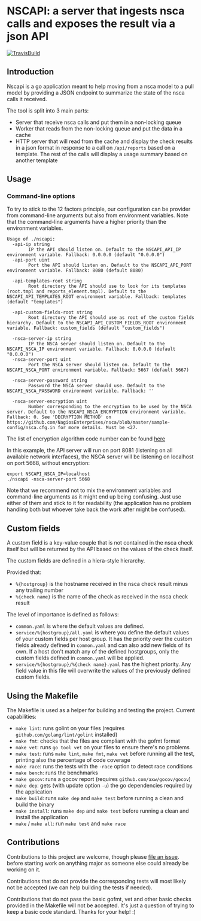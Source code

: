 # NSCAPI: a server that ingests nsca calls and exposes the result via a json API

[![TravisBuild](https://travis-ci.org/tubemogul/nscapi.svg?branch=master)](https://travis-ci.org/tubemogul/nscapi)

## Introduction

Nscapi is a go application meant to help moving from a nsca model to a pull
model by providing a JSON endpoint to summarize the state of the nsca calls it
received. 

The tool is split into 3 main parts:

* Server that receive nsca calls and put them in a non-locking queue
* Worker that reads from the non-locking queue and put the data in a cache
* HTTP server that will read from the cache and display the check results 
  in a json format in response to a call on `/api/reports` based on a template.
  The rest of the calls will display a usage summary based on another template

## Usage

### Command-line options

To try to stick to the 12 factors principle, our configuration can be provider
from command-line arguments but also from environment variables. Note that the
command-line arguments have a higher priority than the environment variables.

```
Usage of ./nscapi:
  -api-ip string
    	IP the API should listen on. Default to the NSCAPI_API_IP environment variable. Fallback: 0.0.0.0 (default "0.0.0.0")
  -api-port uint
    	Port the API should listen on. Default to the NSCAPI_API_PORT environment variable. Fallback: 8080 (default 8080)

  -api-templates-root string
    	Root directory the API should use to look for its templates (root.tmpl and reports_element.tmpl). Default to the NSCAPI_API_TEMPLATES_ROOT environment variable. Fallback: templates (default "templates")

  -api-custom-fields-root string
    	Root directory the API should use as root of the custom fields hierarchy. Default to the NSCAPI_API_CUSTOM_FIELDS_ROOT environment variable. Fallback: custom_fields (default "custom_fields")

  -nsca-server-ip string
    	IP the NSCA server should listen on. Default to the NSCAPI_NSCA_IP environment variable. Fallback: 0.0.0.0 (default "0.0.0.0")
  -nsca-server-port uint
    	Port the NSCA server should listen on. Default to the NSCAPI_NSCA_PORT environment variable. Fallback: 5667 (default 5667)

  -nsca-server-password string
    	Password the NSCA server should use. Default to the NSCAPI_NSCA_PASSWORD environment variable. Fallback: ''

  -nsca-server-encryption uint
    	Number corresponding to the encryption to be used by the NSCA server. Default to the NSCAPI_NSCA_ENCRYPTION environment variable. Fallback: 0. See 'DECRYPTION METHOD' on https://github.com/NagiosEnterprises/nsca/blob/master/sample-config/nsca.cfg.in for more details. Must be <27.

```
The list of encryption algorithm code number can be found [here](https://github.com/NagiosEnterprises/nsca/blob/master/sample-config/nsca.cfg.in)

In this example, the API server will run on port 8081 (listening on all
available network interfaces), the NSCA server will be listening on localhost
on port 5668, without encryption:
```
export NSCAPI_NSCA_IP=localhost
./nscapi -nsca-server-port 5668
```
Note that we recommend not to mix the environment variables and command-line
arguments as it might end up being confusing. Just use either of them and stick
to it for readability (the application has no problem handling both but whoever
take back the work after might be confused).

## Custom fields

A custom field is a key-value couple that is not contained in the nsca check
itself but will be returned by the API based on the values of the check itself.

The custom fields are defined in a hiera-style hierarchy.

Provided that:
* `%{hostgroup}` is the hostname received in the nsca check result minus any trailing number
* `%{check name}` is the name of the check as received in the nsca check result

The level of importance is defined as follows:
* `common.yaml` is where the default values are defined.
* `service/%{hostgroup}/all.yaml` is where you define the default values of your
  custom fields per host group. It has the priority over the custom fields
  already defined in `common.yaml` and can also add new fields of its own.
  If a host don't match any of the defined hostgroups, only the custom fields
  defined in `common.yaml` will be applied.
* `service/%{hostgroup}/%{check name}.yaml` has the highest priority. Any field value in
  this file will overwrite the values of the previously defined custom fields.

## Using the Makefile

The Makefile is used as a helper for building and testing the project. Current
capabilities:

 * `make lint`: runs golint on your files (requires `github.com/golang/lint/golint` installed)
 * `make fmt`: checks that the files are compliant with the gofmt format
 * `make vet`: runs `go tool vet` on your files to ensure there's no problems
 * `make test`: runs `make lint`, `make fmt`, `make vet` before running all the
   test, printing also the percentage of code coverage
 * `make race`: runs the tests with the `-race` option to detect race conditions
 * `make bench`: runs the benchmarks
 * `make gocov`: runs a gocov report (requires `github.com/axw/gocov/gocov`)
 * `make dep`: gets (with update option `-u`) the go dependencies required by
   the application
 * `make build`: runs `make dep` and `make test` before running a clean and
   build the binary
 * `make install`: runs `make dep` and `make test` before running a clean and
   install the application
 * `make` / `make all`: run `make test` and `make race`

## Contributions

Contributions to this project are welcome, though please
[file an issue](https://github.com/tubemogul/nscapi/issues/new).
before starting work on anything major as someone else could already be working
on it.

Contributions that do not provide the corresponding tests will most likely not
be accepted (we can help building the tests if needed).

Contributions that do not pass the basic gofmt, vet and other basic checks
provided in the Makefile will not be accepted. It's just a question of trying to
keep a basic code standard. Thanks for your help! :)

